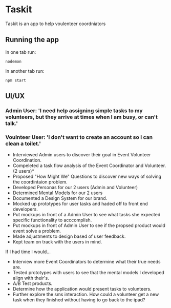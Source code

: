 # Taskit

Taskit is an app to help voulenteer coordniators

## Running the app

In one tab run:
```
nodemon
```
In another tab run:
```
npm start
```

## UI/UX

### Admin User: 'I need help assigning simple tasks to my volunteers, but they arrive at times when I am busy, or can't talk.'

### Voulnteer User: 'I don't want to create an account so I can clean a toilet.'

* Interviewed Admin users to discover their goal in Event Volunteer Coordination. 
* Compeleted a task flow analysis of the Event Coordinator and Volunteer. (2 users)* 
* Proposed "How Might We" Questions to discover new ways of solving the coordintaion problem.
* Developed Personas for our 2 users (Admin and Volunteer)
* Determined Mental Models for our 2 users
* Documented a Design System for our brand.
* Mocked up prototypes for user tasks and haded off to front end developers.
* Put mockups in front of a Admin User to see what tasks she expected specific functionality to acccomplish.
* Put mockups in front of Admin User to see if the propsed product would event solve a problem.
* Made adjustments to design based of user feedback.
* Kept team on track with the users in mind.

If I had time I would...
* Interview more Event Coordinators to determine what their true needs are.
* Tested prototypes with users to see that the mental models I developed align with their's.
* A/B Test products.
* Determine how the application would present tasks to volunteers.
* Further explore the sms interaction. How could a volunteer get a new task when they finished without having to go back to the ipad?




